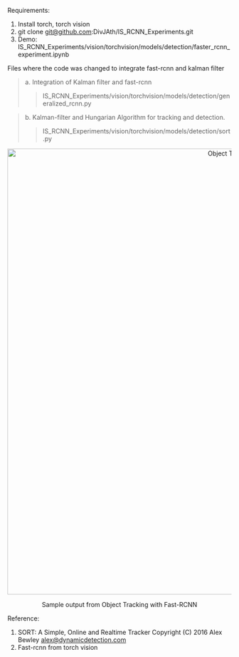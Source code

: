 Requirements:
1. Install torch, torch vision
2. git clone git@github.com:DivJAth/IS_RCNN_Experiments.git
3. Demo: IS_RCNN_Experiments/vision/torchvision/models/detection/faster_rcnn_experiment.ipynb

Files where the code was changed to integrate fast-rcnn and kalman filter
>a. Integration of Kalman filter and fast-rcnn  
   >> IS_RCNN_Experiments/vision/torchvision/models/detection/generalized_rcnn.py
 
>b. Kalman-filter and Hungarian Algorithm for tracking and detection.
   >> IS_RCNN_Experiments/vision/torchvision/models/detection/sort.py

<p align="center">
  <img src="results.gif" alt="Object Tracking with Fast-RCNN" height="1000" width="1100" />
  <p align="center">Sample output from Object Tracking with Fast-RCNN</p>
</p>

Reference:
1. SORT: A Simple, Online and Realtime Tracker Copyright (C) 2016 Alex Bewley alex@dynamicdetection.com
2. Fast-rcnn from torch vision

